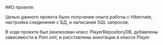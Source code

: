 ##О проекте:

Целью данного проекта было получение опыта работы с Hibernate, настройка соединения с БД, и написания SQL запросов.

В ходе проекта был реализован класс PlayerRepositoryDB, добавлены зависимости в Pom.xml, и расставлены аннотации в классе Player.
